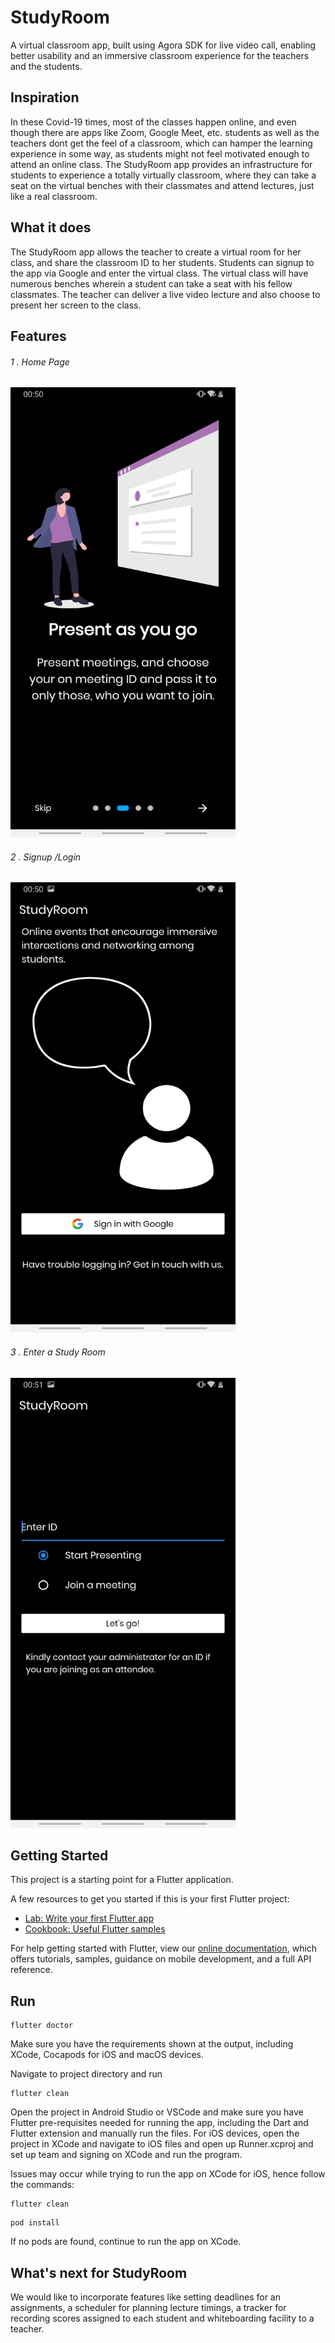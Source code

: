# StudyRoom

A virtual classroom app, built using Agora SDK for live video call, enabling better usability and an immersive classroom experience for the teachers and the students.
<br>

## Inspiration 
In these Covid-19 times, most of the classes happen online, and even though there are apps like Zoom, Google Meet, etc. students as well as the teachers dont get the feel of a classroom, which can hamper the learning experience in some way, as students might not feel motivated enough to attend an online class. The StudyRoom app provides an infrastructure for students to experience a totally virtually classroom, where they can take a seat on the virtual benches with their classmates and attend lectures, just like a real classroom.

## What it does
The StudyRoom app allows the teacher to create a virtual room for her class, and share the classroom ID to her students. Students can signup to the app via Google and enter the virtual class. The virtual class will have numerous benches wherein a student can take a seat with his fellow classmates. The teacher can deliver a live video lecture and also choose to present her screen to the class.

## Features
###### 1 . Home Page
<img src= "images/screenshots/one.jpg" width="360" height="720" > 

###### 2 . Signup /Login
<img src= "images/screenshots/two.jpg" width="360" height="720" > 
 
###### 3 . Enter a Study Room
<img src= "images/screenshots/three.jpg" width="360" height="720" > 


## Getting Started

This project is a starting point for a Flutter application.

A few resources to get you started if this is your first Flutter project:

- [Lab: Write your first Flutter app](https://flutter.dev/docs/get-started/codelab)
- [Cookbook: Useful Flutter samples](https://flutter.dev/docs/cookbook)

For help getting started with Flutter, view our
[online documentation](https://flutter.dev/docs), which offers tutorials,
samples, guidance on mobile development, and a full API reference.

## Run

```
flutter doctor
```
Make sure you have the requirements shown at the output, including XCode, Cocapods for iOS and macOS devices.

Navigate to project directory and run 
```
flutter clean
```
Open the project in Android Studio or VSCode and make sure you have Flutter pre-requisites needed for running the app, including the Dart and Flutter extension and manually run the files. For iOS devices, open the project in XCode and navigate to iOS files and open up Runner.xcproj and set up team and signing on XCode and run the program. 

Issues may occur while trying to run the app on XCode for iOS, hence follow the commands:

```
flutter clean
```
```
pod install
```
If no pods are found, continue to run the app on XCode.

## What's next for StudyRoom
We would like to incorporate features like setting deadlines for an assignments, a scheduler for planning lecture timings, a tracker for recording scores assigned to each student and whiteboarding facility to a teacher.
